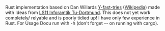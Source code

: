Rust implementation based on Dan Willards [Y-fast-tries](https://www.sciencedirect.com/science/article/pii/0020019083900753?via%3Dihub) ([Wikipedia](https://en.wikipedia.org/wiki/Y-fast_trie)) made with Ideas from [LS11 Inforamtik Tu-Dortmund](https://ls11-www.cs.tu-dortmund.de/staff/start).
This does not yet work completely/ relyable and is poorly tidied up!
I have only few experience in Rust.
For Usage Docu run with -h (don't forget -- on running with cargo).
